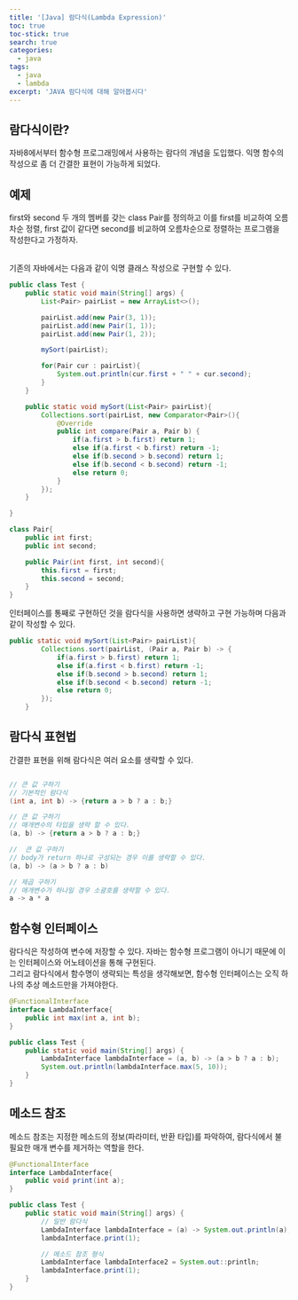 ```yaml
---
title: '[Java] 람다식(Lambda Expression)'
toc: true
toc-stick: true
search: true
categories:
  - java
tags:
  - java
  - lambda
excerpt: 'JAVA 람다식에 대해 알아봅시다'
---
```


## 람다식이란?

자바8에서부터 함수형 프로그래밍에서 사용하는 람다의 개념을 도입했다.
익명 함수의 작성으로 좀 더 간결한 표현이 가능하게 되었다.

## 예제

first와 second 두 개의 멤버를 갖는 class Pair를 정의하고 이를 first를 비교하여 오름차순 정렬, 
first 값이 같다면 second를 비교하여 오름차순으로 정렬하는 프로그램을 작성한다고 가정하자.  

<br/>
기존의 자바에서는 다음과 같이 익명 클래스 작성으로 구현할 수 있다.

``` java
public class Test {
    public static void main(String[] args) {
        List<Pair> pairList = new ArrayList<>();

        pairList.add(new Pair(3, 1));
        pairList.add(new Pair(1, 1));
        pairList.add(new Pair(1, 2));

        mySort(pairList);

        for(Pair cur : pairList){
            System.out.println(cur.first + " " + cur.second);
        }
    }

    public static void mySort(List<Pair> pairList){
        Collections.sort(pairList, new Comparator<Pair>(){
            @Override
            public int compare(Pair a, Pair b) {
                if(a.first > b.first) return 1;
                else if(a.first < b.first) return -1;
                else if(b.second > b.second) return 1;
                else if(b.second < b.second) return -1;
                else return 0;
            }
        });
    }

}

class Pair{
    public int first;
    public int second;

    public Pair(int first, int second){
        this.first = first;
        this.second = second;
    }
}
```

인터페이스를 통째로 구현하던 것을 람다식을 사용하면 생략하고 구현 가능하며 다음과 같이 작성할 수 있다.

``` java
public static void mySort(List<Pair> pairList){
        Collections.sort(pairList, (Pair a, Pair b) -> {
            if(a.first > b.first) return 1;
            else if(a.first < b.first) return -1;
            else if(b.second > b.second) return 1;
            else if(b.second < b.second) return -1;
            else return 0;
        });
    }
```


## 람다식 표현법

간결한 표현을 위해 람다식은 여러 요소를 생략할 수 있다.

``` java

// 큰 값 구하기
// 기본적인 람다식 
(int a, int b) -> {return a > b ? a : b;}

// 큰 값 구하기
// 매개변수의 타입을 생략 할 수 있다. 
(a, b) -> {return a > b ? a : b;}

//  큰 값 구하기
// body가 return 하나로 구성되는 경우 이를 생략할 수 있다.
(a, b) -> (a > b ? a : b)

// 제곱 구하기
// 매개변수가 하나일 경우 소괄호를 생략할 수 있다.
a -> a * a
```

## 함수형 인터페이스  

람다식은 작성하여 변수에 저장할 수 있다. 자바는 함수형 프로그램이 아니기 때문에 이는 인터페이스와 어노테이션을 통해 구현된다.  
그리고 람다식에서 함수명이 생략되는 특성을 생각해보면, 함수형 인터페이스는 오직 하나의 추상 메소드만을 가져야한다.

``` java
@FunctionalInterface
interface LambdaInterface{
    public int max(int a, int b);
}

public class Test {
    public static void main(String[] args) {
        LambdaInterface lambdaInterface = (a, b) -> (a > b ? a : b);
        System.out.println(lambdaInterface.max(5, 10));
    }
}
```

## 메소드 참조

메소드 참조는 지정한 메소드의 정보(파라미터, 반환 타입)를 파악하여, 
람다식에서 불필요한 매개 변수를 제거하는 역할을 한다.

``` java
@FunctionalInterface
interface LambdaInterface{
    public void print(int a);
}

public class Test {
    public static void main(String[] args) {
        // 일반 람다식
        LambdaInterface lambdaInterface = (a) -> System.out.println(a);
        lambdaInterface.print(1);

        // 메소드 참조 형식
        LambdaInterface lambdaInterface2 = System.out::println;
        lambdaInterface.print(1);
    }
}
```
